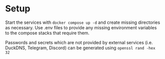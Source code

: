 # Setup

Start the services with `docker compose up -d` and create missing directories as necessary.
Use .env files to provide any missing environment variables to the compose stacks that require them.

Passwords and secrets which are not provided by external services (i.e. DuckDNS, Telegram, Discord) can be generated using `openssl rand -hex 32`

